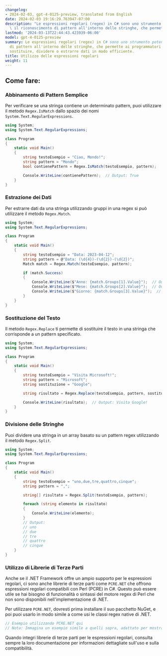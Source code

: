 ```yaml
---
changelog:
- 2024-02-03, gpt-4-0125-preview, translated from English
date: 2024-02-03 19:16:29.763947-07:00
description: "Le espressioni regolari (regex) in C# sono uno strumento potente per\
  \ il riconoscimento di pattern all'interno delle stringhe, che permette ai\u2026"
lastmod: '2024-03-13T22:44:43.423939-06:00'
model: gpt-4-0125-preview
summary: Le espressioni regolari (regex) in C# sono uno strumento potente per il riconoscimento
  di pattern all'interno delle stringhe, che permette ai programmatori di cercare,
  sostituire, dividere o estrarre dati in modo efficiente.
title: Utilizzo delle espressioni regolari
weight: 11
---
```


## Come fare:


### Abbinamento di Pattern Semplice
Per verificare se una stringa contiene un determinato pattern, puoi utilizzare il metodo `Regex.IsMatch` dallo spazio dei nomi `System.Text.RegularExpressions`.

```csharp
using System;
using System.Text.RegularExpressions;

class Program
{
    static void Main()
    {
        string testoEsempio = "Ciao, Mondo!";
        string pattern = "Mondo";
        bool contienePattern = Regex.IsMatch(testoEsempio, pattern);

        Console.WriteLine(contienePattern);  // Output: True
    }
}
```

### Estrazione dei Dati
Per estrarre dati da una stringa utilizzando gruppi in una regex si può utilizzare il metodo `Regex.Match`.

```csharp
using System;
using System.Text.RegularExpressions;

class Program
{
    static void Main()
    {
        string testoEsempio = "Data: 2023-04-12";
        string pattern = @"Data: (\d{4})-(\d{2})-(\d{2})";
        Match match = Regex.Match(testoEsempio, pattern);

        if (match.Success)
        {
            Console.WriteLine($"Anno: {match.Groups[1].Value}");  // Output: Anno: 2023
            Console.WriteLine($"Mese: {match.Groups[2].Value}");  // Output: Mese: 04
            Console.WriteLine($"Giorno: {match.Groups[3].Value}");  // Output: Giorno: 12
        }
    }
}
```

### Sostituzione del Testo
Il metodo `Regex.Replace` ti permette di sostituire il testo in una stringa che corrisponde a un pattern specificato.

```csharp
using System;
using System.Text.RegularExpressions;

class Program
{
    static void Main()
    {
        string testoEsempio = "Visita Microsoft!";
        string pattern = "Microsoft";
        string sostituzione = "Google";

        string risultato = Regex.Replace(testoEsempio, pattern, sostituzione);

        Console.WriteLine(risultato);  // Output: Visita Google!
    }
}
```

### Divisione delle Stringhe
Puoi dividere una stringa in un array basato su un pattern regex utilizzando il metodo `Regex.Split`.

```csharp
using System;
using System.Text.RegularExpressions;

class Program
{
    static void Main()
    {
        string testoEsempio = "uno,due,tre,quattro,cinque";
        string pattern = ",";

        string[] risultato = Regex.Split(testoEsempio, pattern);

        foreach (string elemento in risultato)
        {
            Console.WriteLine(elemento);
        }
        // Output: 
        // uno
        // due
        // tre
        // quattro
        // cinque
    }
}
```

### Utilizzo di Librerie di Terze Parti
Anche se il .NET Framework offre un ampio supporto per le espressioni regolari, ci sono anche librerie di terze parti come `PCRE.NET` che offrono espressioni regolari compatibili con Perl (PCRE) in C#. Questo può essere utile se hai bisogno di funzionalità o sintassi del motore regex di Perl che non sono disponibili nell'implementazione di .NET.

Per utilizzare `PCRE.NET`, dovresti prima installare il suo pacchetto NuGet, e poi puoi usarlo in modo simile a come usi le classi regex native di .NET.

```csharp
// Esempio utilizzando PCRE.NET qui
// Nota: Immagina un esempio simile a quelli sopra, adattato per mostrare una funzionalità unica di PCRE.NET.
```

Quando integri librerie di terze parti per le espressioni regolari, consulta sempre la loro documentazione per informazioni dettagliate sull'uso e sulla compatibilità.
